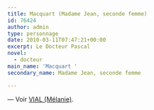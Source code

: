 ```yaml
---
title: Macquart (Madame Jean, seconde femme)
id: 76424
author: admin
type: personnage
date: 2010-03-11T07:47:21+00:00
excerpt: Le Docteur Pascal
novel:
  - docteur
main_name: 'Macquart '
secondary_name: Madame Jean, seconde femme

---
```

— Voir <a href="/personnage/vial-melanie/" target="_self">VIAL (Mélanie)</a>.